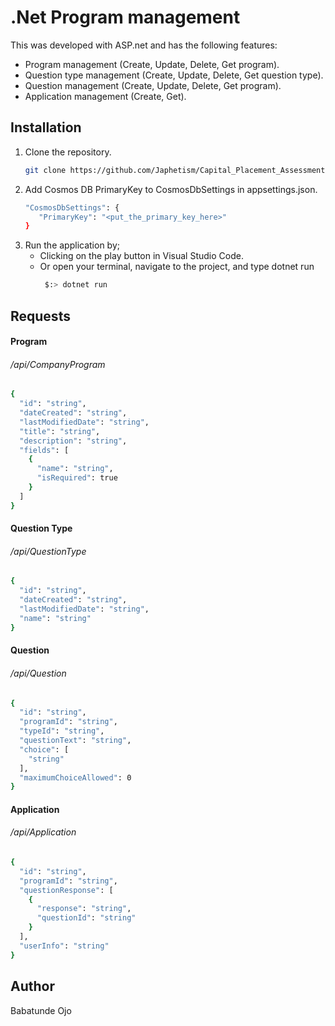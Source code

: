 # .Net Program management

This was developed with ASP.net and has the following features:

- Program management (Create, Update, Delete, Get program).
- Question type management (Create, Update, Delete, Get question type).
- Question management (Create, Update, Delete, Get program).
- Application management (Create, Get).

## Installation

1. Clone the repository.
   ```bash
   git clone https://github.com/Japhetism/Capital_Placement_Assessment
   ```
2. Add Cosmos DB PrimaryKey to CosmosDbSettings in appsettings.json.
   ```bash
   "CosmosDbSettings": {
      "PrimaryKey": "<put_the_primary_key_here>"
   }
   ```
3. Run the application by;
   - Clicking on the play button in Visual Studio Code.
   - Or open your terminal, navigate to the project, and type dotnet run
     ```bash
      $:> dotnet run

## Requests

#### Program 
###### /api/CompanyProgram
```bash
{
  "id": "string",
  "dateCreated": "string",
  "lastModifiedDate": "string",
  "title": "string",
  "description": "string",
  "fields": [
    {
      "name": "string",
      "isRequired": true
    }
  ]
}
```

#### Question Type
###### /api/QuestionType
```bash
{
  "id": "string",
  "dateCreated": "string",
  "lastModifiedDate": "string",
  "name": "string"
}
```

#### Question
###### /api/Question
```bash
{
  "id": "string",
  "programId": "string",
  "typeId": "string",
  "questionText": "string",
  "choice": [
    "string"
  ],
  "maximumChoiceAllowed": 0
}
```

#### Application
###### /api/Application
```bash
{
  "id": "string",
  "programId": "string",
  "questionResponse": [
    {
      "response": "string",
      "questionId": "string"
    }
  ],
  "userInfo": "string"
}
```

## Author

Babatunde Ojo
